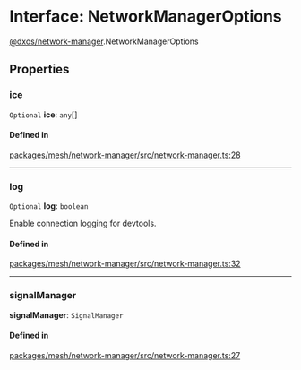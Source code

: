# Interface: NetworkManagerOptions

[@dxos/network-manager](../modules/dxos_network_manager.md).NetworkManagerOptions

## Properties

### ice

 `Optional` **ice**: `any`[]

#### Defined in

[packages/mesh/network-manager/src/network-manager.ts:28](https://github.com/dxos/dxos/blob/main/packages/mesh/network-manager/src/network-manager.ts#L28)

___

### log

 `Optional` **log**: `boolean`

Enable connection logging for devtools.

#### Defined in

[packages/mesh/network-manager/src/network-manager.ts:32](https://github.com/dxos/dxos/blob/main/packages/mesh/network-manager/src/network-manager.ts#L32)

___

### signalManager

 **signalManager**: `SignalManager`

#### Defined in

[packages/mesh/network-manager/src/network-manager.ts:27](https://github.com/dxos/dxos/blob/main/packages/mesh/network-manager/src/network-manager.ts#L27)
